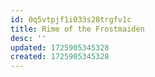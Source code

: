 ```yaml
---
id: 0q5vtpjf1i033s28trgfv1c
title: Rime of the Frostmaiden
desc: ''
updated: 1725905345328
created: 1725905345328
---
```


